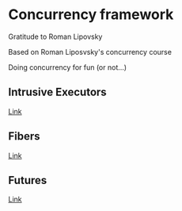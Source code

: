 # Concurrency framework 
Gratitude to Roman Lipovsky

Based on Roman Liposvsky's concurrency course

Doing concurrency for fun (or not...)

## Intrusive Executors
[Link](./meijic/executors/README.md)

## Fibers
[Link](./meijic/fibers/README.md)

## Futures
[Link](./meijic/futures/README.md)


